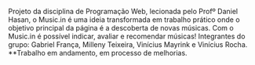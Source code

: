 Projeto da disciplina de Programação Web, lecionada pelo Profº Daniel Hasan, o Music.in é uma ideia transformada em
trabalho prático onde o objetivo principal da página é a descoberta de novas músicas. Com o Music.in é possível indicar, avaliar
e recomendar músicas!
Integrantes do grupo: Gabriel França, Milleny Teixeira, Vinícius Mayrink e Vinícius Rocha.
**Trabalho em andamento, em processo de melhorias.
